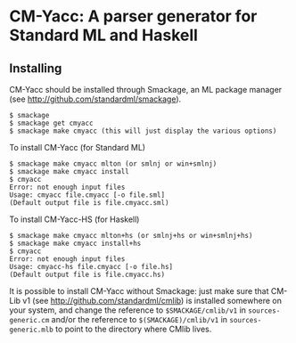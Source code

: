 CM-Yacc: A parser generator for Standard ML and Haskell
=======================================================

Installing
----------
CM-Yacc should be installed through Smackage, an ML package manager
(see http://github.com/standardml/smackage). 

    $ smackage 
    $ smackage get cmyacc
    $ smackage make cmyacc (this will just display the various options)

To install CM-Yacc (for Standard ML)

    $ smackage make cmyacc mlton (or smlnj or win+smlnj)
    $ smackage make cmyacc install
    $ cmyacc
    Error: not enough input files
    Usage: cmyacc file.cmyacc [-o file.sml]
    (Default output file is file.cmyacc.sml)

To install CM-Yacc-HS (for Haskell)

    $ smackage make cmyacc mlton+hs (or smlnj+hs or win+smlnj+hs)
    $ smackage make cmyacc install+hs
    $ cmyacc
    Error: not enough input files
    Usage: cmyacc-hs file.cmyacc [-o file.hs]
    (Default output file is file.cmyacc.hs)

It is possible to install CM-Yacc without Smackage: just make sure that CM-Lib 
v1 (see http://github.com/standardml/cmlib) is installed somewhere on your 
system, and change the reference to `$SMACKAGE/cmlib/v1` in 
`sources-generic.cm` and/or the reference to `$(SMACKAGE)/cmlib/v1` in 
`sources-generic.mlb` to point to the directory where CMlib lives.
